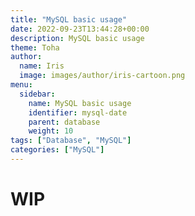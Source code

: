 ```yaml
---
title: "MySQL basic usage"
date: 2022-09-23T13:44:28+00:00
description: MySQL basic usage
theme: Toha
author:
  name: Iris
  image: images/author/iris-cartoon.png
menu:
  sidebar:
    name: MySQL basic usage
    identifier: mysql-date
    parent: database
    weight: 10
tags: ["Database", "MySQL"]
categories: ["MySQL"]
---
```


# WIP

